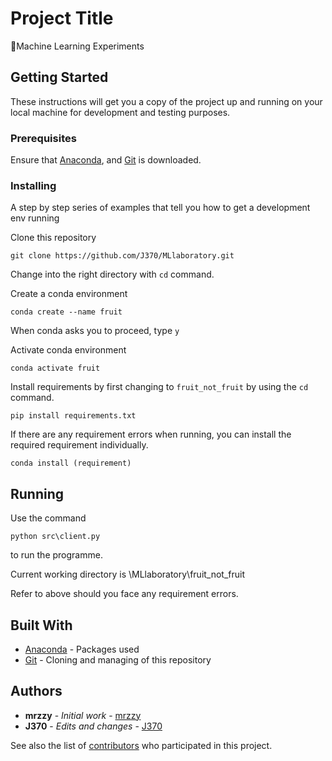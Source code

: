 # Project Title

🔬Machine Learning Experiments

## Getting Started

These instructions will get you a copy of the project up and running on your local machine for development and testing purposes.

### Prerequisites

Ensure that [Anaconda](https://www.anaconda.com/download/), and [Git](https://git-scm.com/) is downloaded.

### Installing

A step by step series of examples that tell you how to get a development env running

Clone this repository

```
git clone https://github.com/J370/MLlaboratory.git
```

Change into the right directory with ```cd``` command.

Create a conda environment

```
conda create --name fruit
```

When conda asks you to proceed, type ```y```

Activate conda environment
```
conda activate fruit
```

Install requirements by first changing to ```fruit_not_fruit``` by using the ```cd``` command.
```
pip install requirements.txt
```

If there are any requirement errors when running, you can install the required requirement individually.
```
conda install (requirement)
```

## Running

Use the command
```
python src\client.py
```
to run the programme.

Current working directory is \MLlaboratory\fruit_not_fruit

Refer to above should you face any requirement errors.

## Built With

* [Anaconda](https://www.anaconda.com/) - Packages used
* [Git](https://git-scm.com/) - Cloning and managing of this repository

## Authors

* **mrzzy** - *Initial work* - [mrzzy](https://github.com/mrzzy)
* **J370** - *Edits and changes* - [J370](https://github.com/J370)

See also the list of [contributors](https://github.com/mrzzy/MLlaboratory/graphs/contributors) who participated in this project.
